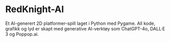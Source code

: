 # RedKnight-AI
Et AI-generert 2D platformer-spill laget i Python med Pygame. All kode, grafikk og lyd er skapt med generative AI-verktøy som ChatGPT-4o, DALL·E 3 og Poppop.ai.

